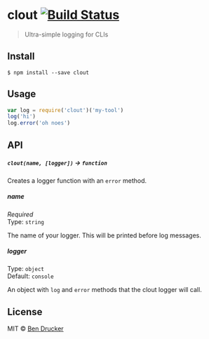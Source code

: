 # clout [![Build Status](https://travis-ci.org/bendrucker/clout.svg?branch=master)](https://travis-ci.org/bendrucker/clout)

> Ultra-simple logging for CLIs

## Install

```
$ npm install --save clout
```


## Usage

```js
var log = require('clout')('my-tool')
log('hi')
log.error('oh noes')
```

## API

##### `clout(name, [logger])` -> `function`

Creates a logger function with an `error` method.

##### name

*Required*  
Type: `string`

The name of your logger. This will be printed before log messages.

##### logger

Type: `object`  
Default: `console`

An object with `log` and `error` methods that the clout logger will call.

## License

MIT © [Ben Drucker](http://bendrucker.me)
